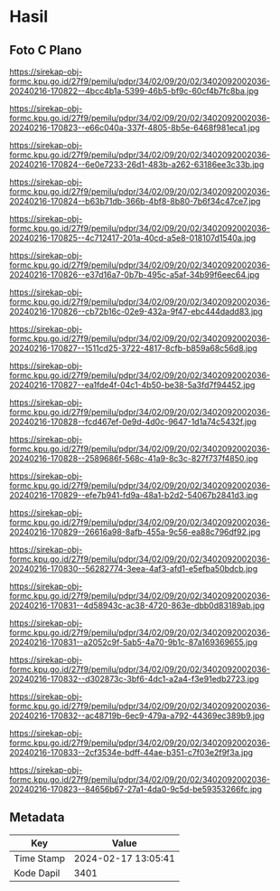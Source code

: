# Hasil

## Foto C Plano

https://sirekap-obj-formc.kpu.go.id/27f9/pemilu/pdpr/34/02/09/20/02/3402092002036-20240216-170822--4bcc4b1a-5399-46b5-bf9c-60cf4b7fc8ba.jpg

https://sirekap-obj-formc.kpu.go.id/27f9/pemilu/pdpr/34/02/09/20/02/3402092002036-20240216-170823--e66c040a-337f-4805-8b5e-6468f981eca1.jpg

https://sirekap-obj-formc.kpu.go.id/27f9/pemilu/pdpr/34/02/09/20/02/3402092002036-20240216-170824--6e0e7233-26d1-483b-a262-63186ee3c33b.jpg

https://sirekap-obj-formc.kpu.go.id/27f9/pemilu/pdpr/34/02/09/20/02/3402092002036-20240216-170824--b63b71db-366b-4bf8-8b80-7b6f34c47ce7.jpg

https://sirekap-obj-formc.kpu.go.id/27f9/pemilu/pdpr/34/02/09/20/02/3402092002036-20240216-170825--4c712417-201a-40cd-a5e8-018107d1540a.jpg

https://sirekap-obj-formc.kpu.go.id/27f9/pemilu/pdpr/34/02/09/20/02/3402092002036-20240216-170826--e37d16a7-0b7b-495c-a5af-34b99f6eec64.jpg

https://sirekap-obj-formc.kpu.go.id/27f9/pemilu/pdpr/34/02/09/20/02/3402092002036-20240216-170826--cb72b16c-02e9-432a-9f47-ebc444dadd83.jpg

https://sirekap-obj-formc.kpu.go.id/27f9/pemilu/pdpr/34/02/09/20/02/3402092002036-20240216-170827--1511cd25-3722-4817-8cfb-b859a68c56d8.jpg

https://sirekap-obj-formc.kpu.go.id/27f9/pemilu/pdpr/34/02/09/20/02/3402092002036-20240216-170827--ea1fde4f-04c1-4b50-be38-5a3fd7f94452.jpg

https://sirekap-obj-formc.kpu.go.id/27f9/pemilu/pdpr/34/02/09/20/02/3402092002036-20240216-170828--fcd467ef-0e9d-4d0c-9647-1d1a74c5432f.jpg

https://sirekap-obj-formc.kpu.go.id/27f9/pemilu/pdpr/34/02/09/20/02/3402092002036-20240216-170828--2589686f-568c-41a9-8c3c-827f737f4850.jpg

https://sirekap-obj-formc.kpu.go.id/27f9/pemilu/pdpr/34/02/09/20/02/3402092002036-20240216-170829--efe7b941-fd9a-48a1-b2d2-54067b2841d3.jpg

https://sirekap-obj-formc.kpu.go.id/27f9/pemilu/pdpr/34/02/09/20/02/3402092002036-20240216-170829--26616a98-8afb-455a-9c56-ea88c796df92.jpg

https://sirekap-obj-formc.kpu.go.id/27f9/pemilu/pdpr/34/02/09/20/02/3402092002036-20240216-170830--56282774-3eea-4af3-afd1-e5efba50bdcb.jpg

https://sirekap-obj-formc.kpu.go.id/27f9/pemilu/pdpr/34/02/09/20/02/3402092002036-20240216-170831--4d58943c-ac38-4720-863e-dbb0d83189ab.jpg

https://sirekap-obj-formc.kpu.go.id/27f9/pemilu/pdpr/34/02/09/20/02/3402092002036-20240216-170831--a2052c9f-5ab5-4a70-9b1c-87a169369655.jpg

https://sirekap-obj-formc.kpu.go.id/27f9/pemilu/pdpr/34/02/09/20/02/3402092002036-20240216-170832--d302873c-3bf6-4dc1-a2a4-f3e91edb2723.jpg

https://sirekap-obj-formc.kpu.go.id/27f9/pemilu/pdpr/34/02/09/20/02/3402092002036-20240216-170832--ac48719b-6ec9-479a-a792-44369ec389b9.jpg

https://sirekap-obj-formc.kpu.go.id/27f9/pemilu/pdpr/34/02/09/20/02/3402092002036-20240216-170833--2cf3534e-bdff-44ae-b351-c7f03e2f9f3a.jpg

https://sirekap-obj-formc.kpu.go.id/27f9/pemilu/pdpr/34/02/09/20/02/3402092002036-20240216-170823--84656b67-27a1-4da0-9c5d-be59353266fc.jpg


## Metadata

| Key        | Value               |
| ---------- | ------------------- |
| Time Stamp | 2024-02-17 13:05:41 |
| Kode Dapil | 3401                |



